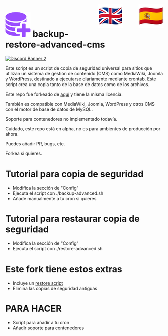 ﻿<a href="https://github.com/techshareroom/backup-restore-advanced-cms/blob/master/READMEesES.md" target="_blank"><img src="https://github.com/techshareroom/resources/raw/main/images/languages/spain.png" width="80" img align="right"></a>
<a href="https://github.com/techshareroom/backup-restore-advanced-cms" target="_blank"><img src="https://github.com/techshareroom/resources/raw/main/images/languages/united-kingdom.png" width="80" style="vertical-align:middle;margin:0px 50px" img align="right"></a>

<img src="https://github.com/techshareroom/resources/raw/main/images/backup-restore-advanced-cms.png" width="80"> backup-restore-advanced-cms
=============================================

<a href="https://discord.gg/hbAHGSYGfs">
<img src="https://discordapp.com/api/guilds/750051000664064141/widget.png?style=banner2" alt="Discord Banner 2"/>
</a>

Este script es un script de copia de seguridad universal para sitios que utilizan un sistema de gestión de contenido (CMS) como MediaWiki, Joomla y WordPress, destinado a ejecutarse diariamente mediante crontab. Este script crea una copia tanto de la base de datos como de los archivos.

Este repo fue forkeado de [aquí](https://github.com/erkkimon/backup-advanced) y tiene la misma licencia.

También es compatible con MediaWiki, Joomla, WordPress y otros CMS con el motor de base de datos de MySQL.

Soporte para contenedores no implementado todavía.

Cuidado, este repo está en alpha, no es para ambientes de producción por ahora.

Puedes añadir PR, bugs, etc.

Forkea si quieres.

Tutorial para copia de seguridad
=============================================

* Modifica la sección de "Config"
* Ejecuta el script con ./backup-advanced.sh
* Añade manualmente a tu cron si quieres

Tutorial para restaurar copia de seguridad
=============================================

* Modifica la sección de "Config"
* Ejecuta el script con ./restore-advanced.sh

Este fork tiene estos extras
=============================================

* Incluye un [restore script](https://github.com/TechShareRoom/backup-restore-advanced-cms/blob/master/restore-advanced.sh) 
* Elimina las copias de seguridad antiguas

PARA HACER
=============================================

* Script para añadir a tu cron
* Añadir soporte para contenedores